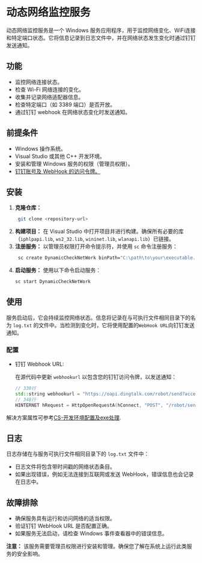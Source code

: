# 动态网络监控服务
动态网络监控服务是一个 Windows 服务应用程序，用于监控网络变化、WiFi连接和特定端口状态。它将信息记录到日志文件中，并在网络状态发生变化时通过钉钉发送通知。

## 功能
- 监控网络连接状态。
- 检查 Wi-Fi 网络连接的变化。
- 收集并记录网络适配器信息。
- 检查特定端口（如 3389 端口）是否开放。
- 通过钉钉 webhook 在网络状态变化时发送通知。

## 前提条件
- Windows 操作系统。
- Visual Studio 或其他 C++ 开发环境。
- 安装和管理 Windows 服务的权限（管理员权限）。
- [钉钉账号及 WebHook 的访问令牌。](https://fanyibo2009.github.io/2021/07/29/dingtalk_webhook/)

## 安装
1. **克隆仓库：**
    ```bash
     git clone <repository-url>
    ```
2. **构建项目：**
   在 Visual Studio 中打开项目并进行构建。确保所有必要的库（`iphlpapi.lib`, `ws2_32.lib`, `wininet.lib`, `wlanapi.lib`）已链接。
3. **注册服务：**
   以管理员权限打开命令提示符，并使用 `sc` 命令注册服务：
    ```bash
     sc create DynamicCheckNetWork binPath="C:\path\to\your\executable.exe"
    ```
4. **启动服务：**
   使用以下命令启动服务：
   ```bash
   sc start DynamicCheckNetWork
   ```
## 使用

服务启动后，它会持续监控网络状态。信息将记录在与可执行文件相同目录下的名为 `log.txt` 的文件中。当检测到变化时，它将使用配置的`WebHook URL`向钉钉发送通知。

### 配置

- 钉钉 Webhook URL:

  在源代码中更新 `webhookurl` 以包含您的钉钉访问令牌，以发送通知：

  ```cpp
  // 330行
  std::string webhookurl = "https://oapi.dingtalk.com/robot/send?access_token=Your_Token_Here";
  // 348行
  HINTERNET hRequest = HttpOpenRequestA(hConnect, "POST", "/robot/send?access_token=Your_Token_Here", NULL, NULL, NULL, INTERNET_FLAG_SECURE | INTERNET_FLAG_RELOAD, 0);
  ```

解决方案属性可参考[CS-开发环境配置及exe处理](https://jiangjiyue.github.io/2024/10/28/ce454855/).

## 日志

日志存储在与服务可执行文件相同目录下的 `log.txt` 文件中：

- 日志文件将包含带时间戳的网络状态条目。
- 如果出现错误，例如无法连接到互联网或发送 WebHook，错误信息也会记录在日志中。

## 故障排除

- 确保服务具有运行和访问网络的适当权限。
- 验证钉钉 WebHook URL 是否配置正确。
- 如果服务无法启动，请检查 Windows 事件查看器中的错误信息。

**注意：** 该服务需要管理员权限进行安装和管理。确保您了解在系统上运行此类服务的安全影响。
